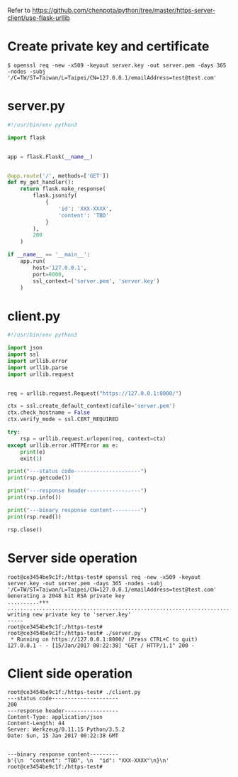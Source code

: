 Refer to https://github.com/chenpota/python/tree/master/https-server-client/use-flask-urllib

# Create private key and certificate

    $ openssl req -new -x509 -keyout server.key -out server.pem -days 365 -nodes -subj '/C=TW/ST=Taiwan/L=Taipei/CN=127.0.0.1/emailAddress=test@test.com'

# server.py

```python
#!/usr/bin/env python3

import flask


app = flask.Flask(__name__)


@app.route('/', methods=['GET'])
def my_get_handler():
    return flask.make_response(
        flask.jsonify(
            {
                'id': 'XXX-XXXX',
                'content': 'TBD'
            }
        ),
        200
    )

if __name__ == '__main__':
    app.run(
        host='127.0.0.1',
        port=8000,
        ssl_context=('server.pem', 'server.key')
    )
```

# client.py

```python
#!/usr/bin/env python3

import json
import ssl
import urllib.error
import urllib.parse
import urllib.request


req = urllib.request.Request("https://127.0.0.1:8000/")

ctx = ssl.create_default_context(cafile='server.pem')
ctx.check_hostname = False
ctx.verify_mode = ssl.CERT_REQUIRED

try:
    rsp = urllib.request.urlopen(req, context=ctx)
except urllib.error.HTTPError as e:
    print(e)
    exit(1)

print("---status code---------------------")
print(rsp.getcode())

print("---response header-----------------")
print(rsp.info())

print("---binary response content---------")
print(rsp.read())

rsp.close()
```

# Server side operation
    root@ce3454be9c1f:/https-test# openssl req -new -x509 -keyout server.key -out server.pem -days 365 -nodes -subj '/C=TW/ST=Taiwan/L=Taipei/CN=127.0.0.1/emailAddress=test@test.com'
    Generating a 2048 bit RSA private key
    ..........+++
    ...........................................................................+++
    writing new private key to 'server.key'
    -----
    root@ce3454be9c1f:/https-test#
    root@ce3454be9c1f:/https-test# ./server.py 
     * Running on https://127.0.0.1:8000/ (Press CTRL+C to quit)
    127.0.0.1 - - [15/Jan/2017 00:22:38] "GET / HTTP/1.1" 200 -
    
# Client side operation
    root@ce3454be9c1f:/https-test# ./client.py 
    ---status code---------------------
    200
    ---response header-----------------
    Content-Type: application/json
    Content-Length: 44
    Server: Werkzeug/0.11.15 Python/3.5.2
    Date: Sun, 15 Jan 2017 00:22:38 GMT
    
    
    ---binary response content---------
    b'{\n  "content": "TBD", \n  "id": "XXX-XXXX"\n}\n'
    root@ce3454be9c1f:/https-test# 

